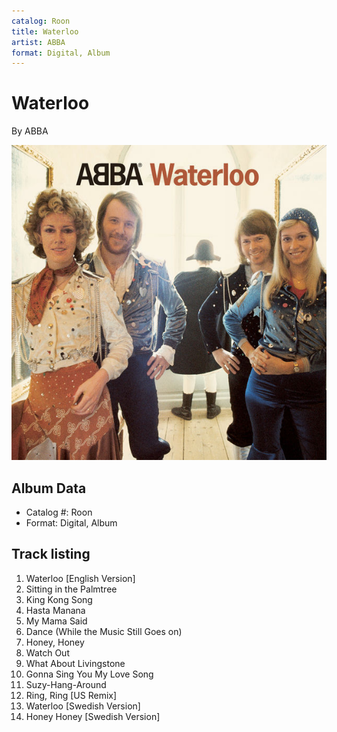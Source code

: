 ```yaml
---
catalog: Roon
title: Waterloo
artist: ABBA
format: Digital, Album
---
```


# Waterloo

By ABBA

![](../../assets/albumcovers/ABBA-Waterloo.png)

## Album Data

- Catalog #: Roon
- Format: Digital, Album


## Track listing


1. Waterloo [English Version]
2. Sitting in the Palmtree
3. King Kong Song
4. Hasta Manana
5. My Mama Said
6. Dance (While the Music Still Goes on)
7. Honey, Honey
8. Watch Out
9. What About Livingstone
10. Gonna Sing You My Love Song
11. Suzy-Hang-Around
12. Ring, Ring [US Remix]
13. Waterloo [Swedish Version]
14. Honey Honey [Swedish Version]

